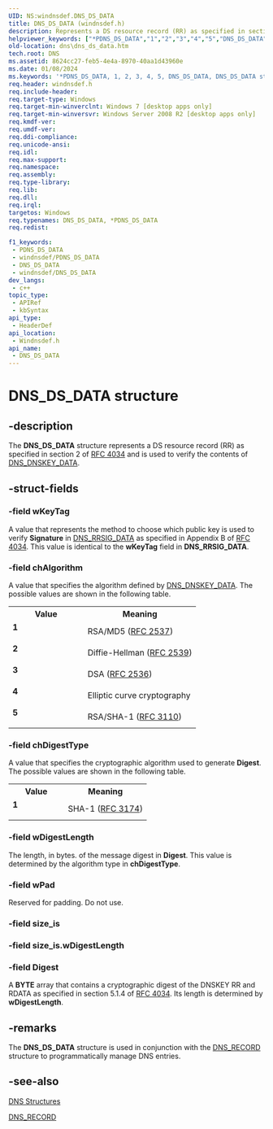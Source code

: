 ```yaml
---
UID: NS:windnsdef.DNS_DS_DATA
title: DNS_DS_DATA (windnsdef.h)
description: Represents a DS resource record (RR) as specified in section 2 of RFC 4034 and is used to verify the contents of DNS_DNSKEY_DATA.
helpviewer_keywords: ["*PDNS_DS_DATA","1","2","3","4","5","DNS_DS_DATA","DNS_DS_DATA structure [DNS]","PDNS_DS_DATA","PDNS_DS_DATA structure pointer [DNS]","dns.dns_ds_data","windnsdef/DNS_DS_DATA","windnsdef/PDNS_DS_DATA"]
old-location: dns\dns_ds_data.htm
tech.root: DNS
ms.assetid: 8624cc27-feb5-4e4a-8970-40aa1d43960e
ms.date: 01/08/2024
ms.keywords: '*PDNS_DS_DATA, 1, 2, 3, 4, 5, DNS_DS_DATA, DNS_DS_DATA structure [DNS], PDNS_DS_DATA, PDNS_DS_DATA structure pointer [DNS], dns.dns_ds_data, windnsdef/DNS_DS_DATA, windnsdef/PDNS_DS_DATA'
req.header: windnsdef.h
req.include-header: 
req.target-type: Windows
req.target-min-winverclnt: Windows 7 [desktop apps only]
req.target-min-winversvr: Windows Server 2008 R2 [desktop apps only]
req.kmdf-ver: 
req.umdf-ver: 
req.ddi-compliance: 
req.unicode-ansi: 
req.idl: 
req.max-support: 
req.namespace: 
req.assembly: 
req.type-library: 
req.lib: 
req.dll: 
req.irql: 
targetos: Windows
req.typenames: DNS_DS_DATA, *PDNS_DS_DATA
req.redist: 

f1_keywords:
 - PDNS_DS_DATA
 - windnsdef/PDNS_DS_DATA
 - DNS_DS_DATA
 - windnsdef/DNS_DS_DATA
dev_langs:
 - c++
topic_type:
 - APIRef
 - kbSyntax
api_type:
 - HeaderDef
api_location:
 - Windnsdef.h
api_name:
 - DNS_DS_DATA
---
```


# DNS_DS_DATA structure


## -description

The <b>DNS_DS_DATA</b> structure represents a DS  resource record (RR) as specified in section 2 of  <a href="https://www.ietf.org/rfc/rfc4034.txt">RFC 4034</a> and is used to verify the contents of <a href="/previous-versions/windows/desktop/legacy/dd392295(v=vs.85)">DNS_DNSKEY_DATA</a>.

## -struct-fields

### -field wKeyTag

A value that represents the method to choose which public key is used to verify  <b>Signature</b> in <a href="/windows/win32/api/windnsdef/ns-windnsdef-dns_sig_dataw">DNS_RRSIG_DATA</a> as specified in Appendix B of <a href="https://www.ietf.org/rfc/rfc4034.txt">RFC 4034</a>. This value is identical to the <b>wKeyTag</b> field in <b>DNS_RRSIG_DATA</b>.

### -field chAlgorithm

A value that specifies the  algorithm defined by <a href="/previous-versions/windows/desktop/legacy/dd392295(v=vs.85)">DNS_DNSKEY_DATA</a>. The possible values are shown in the following table.

<table>
<tr>
<th>Value</th>
<th>Meaning</th>
</tr>
<tr>
<td width="40%"><a id="1"></a><dl>
<dt><b>1</b></dt>
</dl>
</td>
<td width="60%">
RSA/MD5 (<a href="https://www.ietf.org/rfc/rfc2537.txt">RFC 2537</a>)

</td>
</tr>
<tr>
<td width="40%"><a id="2"></a><dl>
<dt><b>2</b></dt>
</dl>
</td>
<td width="60%">
Diffie-Hellman (<a href="https://www.ietf.org/rfc/rfc2539.txt">RFC 2539</a>)

</td>
</tr>
<tr>
<td width="40%"><a id="3"></a><dl>
<dt><b>3</b></dt>
</dl>
</td>
<td width="60%">
DSA (<a href="https://www.ietf.org/rfc/rfc2536.txt">RFC 2536</a>)

</td>
</tr>
<tr>
<td width="40%"><a id="4"></a><dl>
<dt><b>4</b></dt>
</dl>
</td>
<td width="60%">
Elliptic curve cryptography

</td>
</tr>
<tr>
<td width="40%"><a id="5"></a><dl>
<dt><b>5</b></dt>
</dl>
</td>
<td width="60%">
RSA/SHA-1 (<a href="https://www.ietf.org/rfc/rfc3110.txt">RFC 3110</a>)

</td>
</tr>
</table>

### -field chDigestType

A value that specifies the cryptographic algorithm used to generate <b>Digest</b>. The possible values are shown in the following table.

<table>
<tr>
<th>Value</th>
<th>Meaning</th>
</tr>
<tr>
<td width="40%"><a id="1"></a><dl>
<dt><b>1</b></dt>
</dl>
</td>
<td width="60%">
SHA-1 (<a href="https://www.ietf.org/rfc/rfc3174.txt">RFC 3174</a>)

</td>
</tr>
</table>

### -field wDigestLength

The length, in bytes. of the message digest in <b>Digest</b>. This value is determined by the algorithm type in <b>chDigestType</b>.

### -field wPad

Reserved for padding. Do not use.

### -field size_is

### -field size_is.wDigestLength

### -field Digest

A <b>BYTE</b> array that contains a cryptographic digest of the DNSKEY RR and RDATA as specified in section 5.1.4 of <a href="https://www.ietf.org/rfc/rfc4034.txt">RFC 4034</a>. Its length is determined by <b>wDigestLength</b>.

## -remarks

The 
<b>DNS_DS_DATA</b> structure is used in conjunction with the 
<a href="/windows/win32/api/windnsdef/ns-windnsdef-dns_recorda">DNS_RECORD</a> structure to programmatically manage DNS entries.

## -see-also

<a href="/windows/win32/DNS/dns-structures">DNS Structures</a>



<a href="/windows/win32/api/windnsdef/ns-windnsdef-dns_recorda">DNS_RECORD</a>

